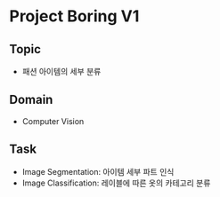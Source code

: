 # Project Boring V1
## Topic
- 패션 아이템의 세부 분류
## Domain
- Computer Vision
## Task
- Image Segmentation: 아이템 세부 파트 인식
- Image Classification: 레이블에 따른 옷의 카테고리 분류
